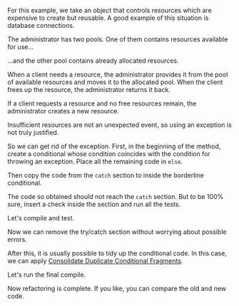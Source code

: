 For this example, we take an object that controls resources which are expensive to create but reusable. A good example of this situation is database connections.

The administrator has two pools. One of them contains resources available for use…

…and the other pool contains already allocated resources.

When a client needs a resource, the administrator provides it from the pool of available resources and moves it to the allocated pool. When the client frees up the resource, the administrator returns it back.

If a client requests a resource and no free resources remain, the administrator creates a new resource.

Insufficient resources are not an unexpected event, so using an exception is not truly justified.

So we can get rid of the exception. First, in the beginning of the method, create a conditional whose condition coincides with the condition for throwing an exception. Place all the remaining code in <code>else</code>.

Then copy the code from the <code>catch</code> section to inside the borderline conditional.

The code so obtained should not reach the <code>catch</code> section. But to be 100% sure, insert a check inside the section and run all the tests.

Let's compile and test.

Now we can remove the try/catch section without worrying about possible errors.

After this, it is usually possible to tidy up the conditional code. In this case, we can apply <a href="/consolidate-duplicate-conditional-fragments">Consolidate Duplicate Conditional Fragments</a>.

Let's run the final compile.

Now refactoring is complete. If you like, you can compare the old and new code.